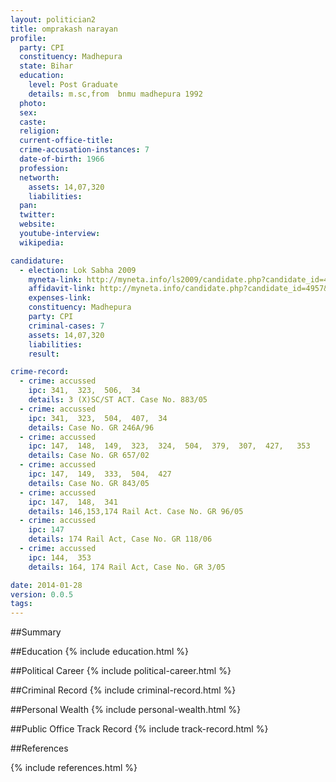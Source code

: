 ```yaml
---
layout: politician2
title: omprakash narayan
profile: 
  party: CPI
  constituency: Madhepura
  state: Bihar
  education: 
    level: Post Graduate
    details: m.sc,from  bnmu madhepura 1992
  photo: 
  sex: 
  caste: 
  religion: 
  current-office-title: 
  crime-accusation-instances: 7
  date-of-birth: 1966
  profession: 
  networth: 
    assets: 14,07,320
    liabilities: 
  pan: 
  twitter: 
  website: 
  youtube-interview: 
  wikipedia: 

candidature: 
  - election: Lok Sabha 2009
    myneta-link: http://myneta.info/ls2009/candidate.php?candidate_id=4957
    affidavit-link: http://myneta.info/candidate.php?candidate_id=4957&scan=original
    expenses-link: 
    constituency: Madhepura 
    party: CPI
    criminal-cases: 7
    assets: 14,07,320
    liabilities: 
    result:  

crime-record: 
  - crime: accussed
    ipc: 341,  323,  506,  34
    details: 3 (X)SC/ST ACT. Case No. 883/05 
  - crime: accussed
    ipc: 341,  323,  504,  407,  34
    details: Case No. GR 246A/96 
  - crime: accussed
    ipc: 147,  148,  149,  323,  324,  504,  379,  307,  427,   353
    details: Case No. GR 657/02 
  - crime: accussed
    ipc: 147,  149,  333,  504,  427
    details: Case No. GR 843/05 
  - crime: accussed
    ipc: 147,  148,  341
    details: 146,153,174 Rail Act. Case No. GR 96/05 
  - crime: accussed
    ipc: 147
    details: 174 Rail Act, Case No. GR 118/06 
  - crime: accussed
    ipc: 144,  353
    details: 164, 174 Rail Act, Case No. GR 3/05 

date: 2014-01-28
version: 0.0.5
tags: 
---
```

##Summary


##Education
{% include education.html %}


##Political Career
{% include political-career.html %}


##Criminal Record
{% include criminal-record.html %}


##Personal Wealth
{% include personal-wealth.html %}


##Public Office Track Record
{% include track-record.html %}


##References


{% include references.html %}